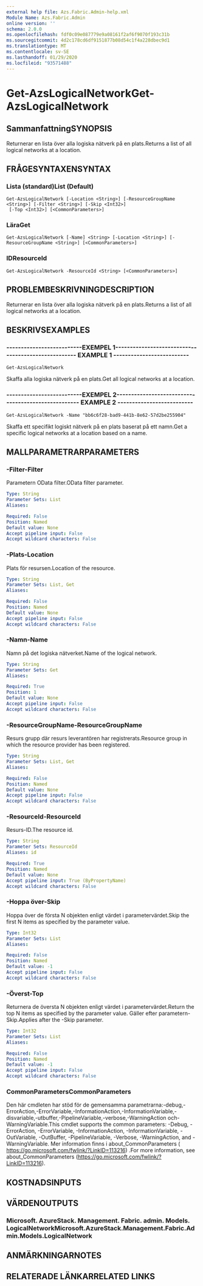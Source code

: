 ```yaml
---
external help file: Azs.Fabric.Admin-help.xml
Module Name: Azs.Fabric.Admin
online version: ''
schema: 2.0.0
ms.openlocfilehash: fdf0c09e087779e9a08161f2af6f9070f193c31b
ms.sourcegitcommit: 4d2c178cd6df9151877b08d54c1f4a228dbec9d1
ms.translationtype: MT
ms.contentlocale: sv-SE
ms.lasthandoff: 01/29/2020
ms.locfileid: "93571488"
---
```

# <span data-ttu-id="f1b5b-101">Get-AzsLogicalNetwork</span><span class="sxs-lookup"><span data-stu-id="f1b5b-101">Get-AzsLogicalNetwork</span></span>

## <span data-ttu-id="f1b5b-102">Sammanfattning</span><span class="sxs-lookup"><span data-stu-id="f1b5b-102">SYNOPSIS</span></span>
<span data-ttu-id="f1b5b-103">Returnerar en lista över alla logiska nätverk på en plats.</span><span class="sxs-lookup"><span data-stu-id="f1b5b-103">Returns a list of all logical networks at a location.</span></span>

## <span data-ttu-id="f1b5b-104">FRÅGESYNTAXEN</span><span class="sxs-lookup"><span data-stu-id="f1b5b-104">SYNTAX</span></span>

### <span data-ttu-id="f1b5b-105">Lista (standard)</span><span class="sxs-lookup"><span data-stu-id="f1b5b-105">List (Default)</span></span>
```
Get-AzsLogicalNetwork [-Location <String>] [-ResourceGroupName <String>] [-Filter <String>] [-Skip <Int32>]
 [-Top <Int32>] [<CommonParameters>]
```

### <span data-ttu-id="f1b5b-106">Lära</span><span class="sxs-lookup"><span data-stu-id="f1b5b-106">Get</span></span>
```
Get-AzsLogicalNetwork [-Name] <String> [-Location <String>] [-ResourceGroupName <String>] [<CommonParameters>]
```

### <span data-ttu-id="f1b5b-107">ID</span><span class="sxs-lookup"><span data-stu-id="f1b5b-107">ResourceId</span></span>
```
Get-AzsLogicalNetwork -ResourceId <String> [<CommonParameters>]
```

## <span data-ttu-id="f1b5b-108">PROBLEMBESKRIVNING</span><span class="sxs-lookup"><span data-stu-id="f1b5b-108">DESCRIPTION</span></span>
<span data-ttu-id="f1b5b-109">Returnerar en lista över alla logiska nätverk på en plats.</span><span class="sxs-lookup"><span data-stu-id="f1b5b-109">Returns a list of all logical networks at a location.</span></span>

## <span data-ttu-id="f1b5b-110">BESKRIVS</span><span class="sxs-lookup"><span data-stu-id="f1b5b-110">EXAMPLES</span></span>

### <span data-ttu-id="f1b5b-111">--------------------------EXEMPEL 1--------------------------</span><span class="sxs-lookup"><span data-stu-id="f1b5b-111">-------------------------- EXAMPLE 1 --------------------------</span></span>
```
Get-AzsLogicalNetwork
```

<span data-ttu-id="f1b5b-112">Skaffa alla logiska nätverk på en plats.</span><span class="sxs-lookup"><span data-stu-id="f1b5b-112">Get all logical networks at a location.</span></span>

### <span data-ttu-id="f1b5b-113">--------------------------EXEMPEL 2--------------------------</span><span class="sxs-lookup"><span data-stu-id="f1b5b-113">-------------------------- EXAMPLE 2 --------------------------</span></span>
```
Get-AzsLogicalNetwork -Name "bb6c6f28-bad9-441b-8e62-57d2be255904"
```

<span data-ttu-id="f1b5b-114">Skaffa ett specifikt logiskt nätverk på en plats baserat på ett namn.</span><span class="sxs-lookup"><span data-stu-id="f1b5b-114">Get a specific logical networks at a location based on a name.</span></span>

## <span data-ttu-id="f1b5b-115">MALLPARAMETRAR</span><span class="sxs-lookup"><span data-stu-id="f1b5b-115">PARAMETERS</span></span>

### <span data-ttu-id="f1b5b-116">-Filter</span><span class="sxs-lookup"><span data-stu-id="f1b5b-116">-Filter</span></span>
<span data-ttu-id="f1b5b-117">Parametern OData filter.</span><span class="sxs-lookup"><span data-stu-id="f1b5b-117">OData filter parameter.</span></span>

```yaml
Type: String
Parameter Sets: List
Aliases: 

Required: False
Position: Named
Default value: None
Accept pipeline input: False
Accept wildcard characters: False
```

### <span data-ttu-id="f1b5b-118">-Plats</span><span class="sxs-lookup"><span data-stu-id="f1b5b-118">-Location</span></span>
<span data-ttu-id="f1b5b-119">Plats för resursen.</span><span class="sxs-lookup"><span data-stu-id="f1b5b-119">Location of the resource.</span></span>

```yaml
Type: String
Parameter Sets: List, Get
Aliases: 

Required: False
Position: Named
Default value: None
Accept pipeline input: False
Accept wildcard characters: False
```

### <span data-ttu-id="f1b5b-120">-Namn</span><span class="sxs-lookup"><span data-stu-id="f1b5b-120">-Name</span></span>
<span data-ttu-id="f1b5b-121">Namn på det logiska nätverket.</span><span class="sxs-lookup"><span data-stu-id="f1b5b-121">Name of the logical network.</span></span>

```yaml
Type: String
Parameter Sets: Get
Aliases: 

Required: True
Position: 1
Default value: None
Accept pipeline input: False
Accept wildcard characters: False
```

### <span data-ttu-id="f1b5b-122">-ResourceGroupName</span><span class="sxs-lookup"><span data-stu-id="f1b5b-122">-ResourceGroupName</span></span>
<span data-ttu-id="f1b5b-123">Resurs grupp där resurs leverantören har registrerats.</span><span class="sxs-lookup"><span data-stu-id="f1b5b-123">Resource group in which the resource provider has been registered.</span></span>

```yaml
Type: String
Parameter Sets: List, Get
Aliases: 

Required: False
Position: Named
Default value: None
Accept pipeline input: False
Accept wildcard characters: False
```

### <span data-ttu-id="f1b5b-124">-ResourceId</span><span class="sxs-lookup"><span data-stu-id="f1b5b-124">-ResourceId</span></span>
<span data-ttu-id="f1b5b-125">Resurs-ID.</span><span class="sxs-lookup"><span data-stu-id="f1b5b-125">The resource id.</span></span>

```yaml
Type: String
Parameter Sets: ResourceId
Aliases: id

Required: True
Position: Named
Default value: None
Accept pipeline input: True (ByPropertyName)
Accept wildcard characters: False
```

### <span data-ttu-id="f1b5b-126">-Hoppa över</span><span class="sxs-lookup"><span data-stu-id="f1b5b-126">-Skip</span></span>
<span data-ttu-id="f1b5b-127">Hoppa över de första N objekten enligt värdet i parametervärdet.</span><span class="sxs-lookup"><span data-stu-id="f1b5b-127">Skip the first N items as specified by the parameter value.</span></span>

```yaml
Type: Int32
Parameter Sets: List
Aliases: 

Required: False
Position: Named
Default value: -1
Accept pipeline input: False
Accept wildcard characters: False
```

### <span data-ttu-id="f1b5b-128">-Överst</span><span class="sxs-lookup"><span data-stu-id="f1b5b-128">-Top</span></span>
<span data-ttu-id="f1b5b-129">Returnera de översta N objekten enligt värdet i parametervärdet.</span><span class="sxs-lookup"><span data-stu-id="f1b5b-129">Return the top N items as specified by the parameter value.</span></span>
<span data-ttu-id="f1b5b-130">Gäller efter parametern-Skip.</span><span class="sxs-lookup"><span data-stu-id="f1b5b-130">Applies after the -Skip parameter.</span></span>

```yaml
Type: Int32
Parameter Sets: List
Aliases: 

Required: False
Position: Named
Default value: -1
Accept pipeline input: False
Accept wildcard characters: False
```

### <span data-ttu-id="f1b5b-131">CommonParameters</span><span class="sxs-lookup"><span data-stu-id="f1b5b-131">CommonParameters</span></span>
<span data-ttu-id="f1b5b-132">Den här cmdleten har stöd för de gemensamma parametrarna:-debug,-ErrorAction,-ErrorVariable,-InformationAction,-InformationVariable,-disvariable,-utbuffer,-PipelineVariable,-verbose,-WarningAction och-WarningVariable.</span><span class="sxs-lookup"><span data-stu-id="f1b5b-132">This cmdlet supports the common parameters: -Debug, -ErrorAction, -ErrorVariable, -InformationAction, -InformationVariable, -OutVariable, -OutBuffer, -PipelineVariable, -Verbose, -WarningAction, and -WarningVariable.</span></span> <span data-ttu-id="f1b5b-133">Mer information finns i about_CommonParameters ( https://go.microsoft.com/fwlink/?LinkID=113216) .</span><span class="sxs-lookup"><span data-stu-id="f1b5b-133">For more information, see about_CommonParameters (https://go.microsoft.com/fwlink/?LinkID=113216).</span></span>

## <span data-ttu-id="f1b5b-134">KOSTNADS</span><span class="sxs-lookup"><span data-stu-id="f1b5b-134">INPUTS</span></span>

## <span data-ttu-id="f1b5b-135">VÄRDEN</span><span class="sxs-lookup"><span data-stu-id="f1b5b-135">OUTPUTS</span></span>

### <span data-ttu-id="f1b5b-136">Microsoft. AzureStack. Management. Fabric. admin. Models. LogicalNetwork</span><span class="sxs-lookup"><span data-stu-id="f1b5b-136">Microsoft.AzureStack.Management.Fabric.Admin.Models.LogicalNetwork</span></span>

## <span data-ttu-id="f1b5b-137">ANMÄRKNINGAR</span><span class="sxs-lookup"><span data-stu-id="f1b5b-137">NOTES</span></span>

## <span data-ttu-id="f1b5b-138">RELATERADE LÄNKAR</span><span class="sxs-lookup"><span data-stu-id="f1b5b-138">RELATED LINKS</span></span>

